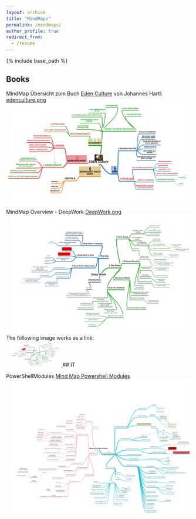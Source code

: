 ```yaml
---
layout: archive
title: "MindMaps"
permalink: /mindmaps/
author_profile: true
redirect_from:
  - /resume
---
```


{% include base_path %}
## Books

MindMap Übersicht zum Buch [Eden Culture](https://www.amazon.de/Eden-Culture-%C3%96kologie-Herzens-Morgen/dp/3451033089) von Johannes Hartl: 
[edenculture.png](/images/edenculture.png)  
![edenculture.png](/images/edenculture.png)  

MindMap Overview - DeepWork 
[DeepWork.png](/images/DeepWork.png)  
![DeepWork.png](/images/DeepWork.png)  

 <body>
      The following image works as a link:<br>
<a href="https://nasan.ch/images/DeepWork.png">
         <img alt="DeepWork" src="/images/DeepWork.png" width="150" height="70">
      </a>
  </body>
## IT 

PowerShellModules
[Mind Map Powershell Modules](/images/PowerShellModules.png)  
![Mind Map Powershell Modules](/images/PowerShellModules.png)  
